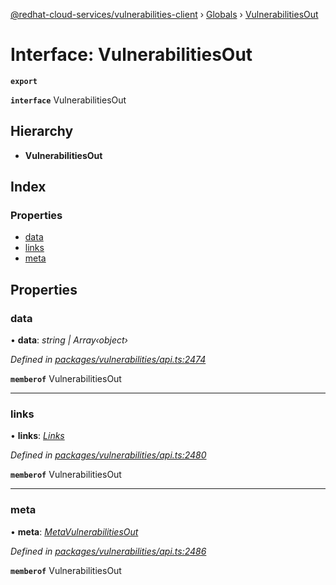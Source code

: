 [@redhat-cloud-services/vulnerabilities-client](../README.md) › [Globals](../globals.md) › [VulnerabilitiesOut](vulnerabilitiesout.md)

# Interface: VulnerabilitiesOut

**`export`** 

**`interface`** VulnerabilitiesOut

## Hierarchy

* **VulnerabilitiesOut**

## Index

### Properties

* [data](vulnerabilitiesout.md#data)
* [links](vulnerabilitiesout.md#links)
* [meta](vulnerabilitiesout.md#meta)

## Properties

###  data

• **data**: *string | Array‹object›*

*Defined in [packages/vulnerabilities/api.ts:2474](https://github.com/RedHatInsights/javascript-clients/blob/master/packages/vulnerabilities/api.ts#L2474)*

**`memberof`** VulnerabilitiesOut

___

###  links

• **links**: *[Links](links.md)*

*Defined in [packages/vulnerabilities/api.ts:2480](https://github.com/RedHatInsights/javascript-clients/blob/master/packages/vulnerabilities/api.ts#L2480)*

**`memberof`** VulnerabilitiesOut

___

###  meta

• **meta**: *[MetaVulnerabilitiesOut](metavulnerabilitiesout.md)*

*Defined in [packages/vulnerabilities/api.ts:2486](https://github.com/RedHatInsights/javascript-clients/blob/master/packages/vulnerabilities/api.ts#L2486)*

**`memberof`** VulnerabilitiesOut
